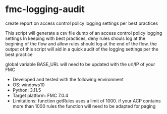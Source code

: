 # fmc-logging-audit
create report on access control policy logging settings per best practices


This script will generate a csv file dump of an access control policy logging settings
In keeping with best practices, deny rules shouls log at the begining of the flow
and allow rules should log at the end of the flow.  the output of this script will
aid in a quick audit of the logging settings per the best practice


 global variable BASE_URL will need to be updated with the url/IP of your FMC

 - Developed and tested with the following environment
 - OS: windows10
 - Python: 3.11.5
 - Target platform:  FMC 7.0.4
 - Limitations: function getRules uses a limit of 1000. if your ACP contains more than 1000 rules
               the function will need to be adapted for paging
